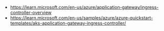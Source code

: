 - https://learn.microsoft.com/en-us/azure/application-gateway/ingress-controller-overview
- https://learn.microsoft.com/en-us/samples/azure/azure-quickstart-templates/aks-application-gateway-ingress-controller/
